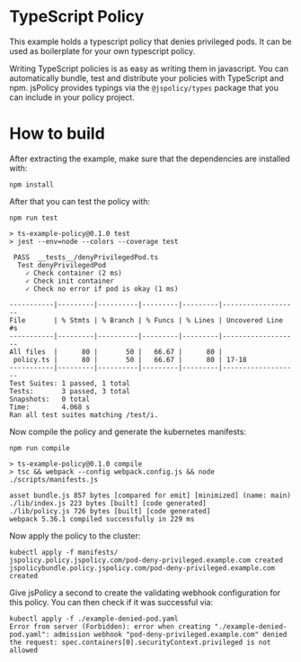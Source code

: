 # TypeScript Policy

This example holds a typescript policy that denies privileged pods. It can be used as boilerplate for your own typescript policy.

Writing TypeScript policies is as easy as writing them in javascript. You can automatically bundle, test and distribute your policies with TypeScript and npm. jsPolicy provides typings via the `@jspolicy/types` package that you can include in your policy project.

# How to build

After extracting the example, make sure that the dependencies are installed with:
```
npm install
```

After that you can test the policy with:
```
npm run test

> ts-example-policy@0.1.0 test
> jest --env=node --colors --coverage test

 PASS  __tests__/denyPrivilegedPod.ts
  Test denyPrivilegedPod
    ✓ Check container (2 ms)
    ✓ Check init container
    ✓ Check no error if pod is okay (1 ms)

-----------|---------|----------|---------|---------|-------------------
File       | % Stmts | % Branch | % Funcs | % Lines | Uncovered Line #s 
-----------|---------|----------|---------|---------|-------------------
All files  |      80 |       50 |   66.67 |      80 |                   
 policy.ts |      80 |       50 |   66.67 |      80 | 17-18             
-----------|---------|----------|---------|---------|-------------------
Test Suites: 1 passed, 1 total
Tests:       3 passed, 3 total
Snapshots:   0 total
Time:        4.068 s
Ran all test suites matching /test/i.
```

Now compile the policy and generate the kubernetes manifests:
```
npm run compile

> ts-example-policy@0.1.0 compile
> tsc && webpack --config webpack.config.js && node ./scripts/manifests.js

asset bundle.js 857 bytes [compared for emit] [minimized] (name: main)
./lib/index.js 223 bytes [built] [code generated]
./lib/policy.js 726 bytes [built] [code generated]
webpack 5.36.1 compiled successfully in 229 ms
```

Now apply the policy to the cluster:
```
kubectl apply -f manifests/
jspolicy.policy.jspolicy.com/pod-deny-privileged.example.com created
jspolicybundle.policy.jspolicy.com/pod-deny-privileged.example.com created
```

Give jsPolicy a second to create the validating webhook configuration for this policy. You can then check if it was successful via:
```
kubectl apply -f ./example-denied-pod.yaml
Error from server (Forbidden): error when creating "./example-denied-pod.yaml": admission webhook "pod-deny-privileged.example.com" denied the request: spec.containers[0].securityContext.privileged is not allowed
```

